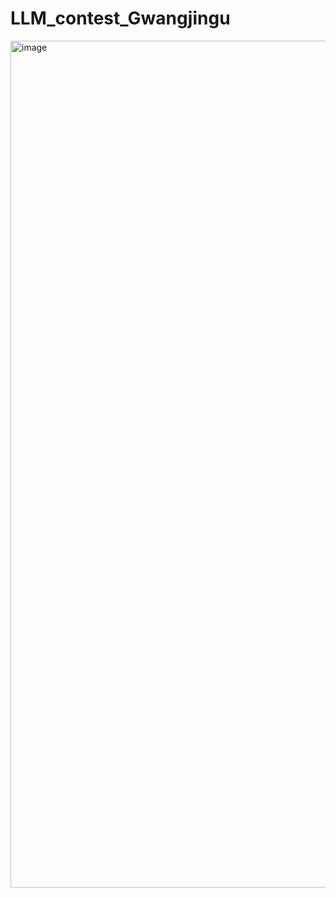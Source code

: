 # LLM_contest_Gwangjingu
<img width="1355" alt="image" src="https://github.com/user-attachments/assets/878d5c10-71ea-47af-ade2-9c1512ad6060" />
